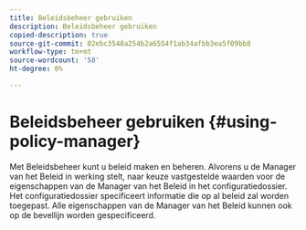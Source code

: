 ```yaml
---
title: Beleidsbeheer gebruiken
description: Beleidsbeheer gebruiken
copied-description: true
source-git-commit: 02ebc3548a254b2a6554f1ab34afbb3ea5f09bb8
workflow-type: tm+mt
source-wordcount: '58'
ht-degree: 0%

---
```


# Beleidsbeheer gebruiken {#using-policy-manager}

Met Beleidsbeheer kunt u beleid maken en beheren. Alvorens u de Manager van het Beleid in werking stelt, naar keuze vastgestelde waarden voor de eigenschappen van de Manager van het Beleid in het configuratiedossier. Het configuratiedossier specificeert informatie die op al beleid zal worden toegepast. Alle eigenschappen van de Manager van het Beleid kunnen ook op de bevellijn worden gespecificeerd.
